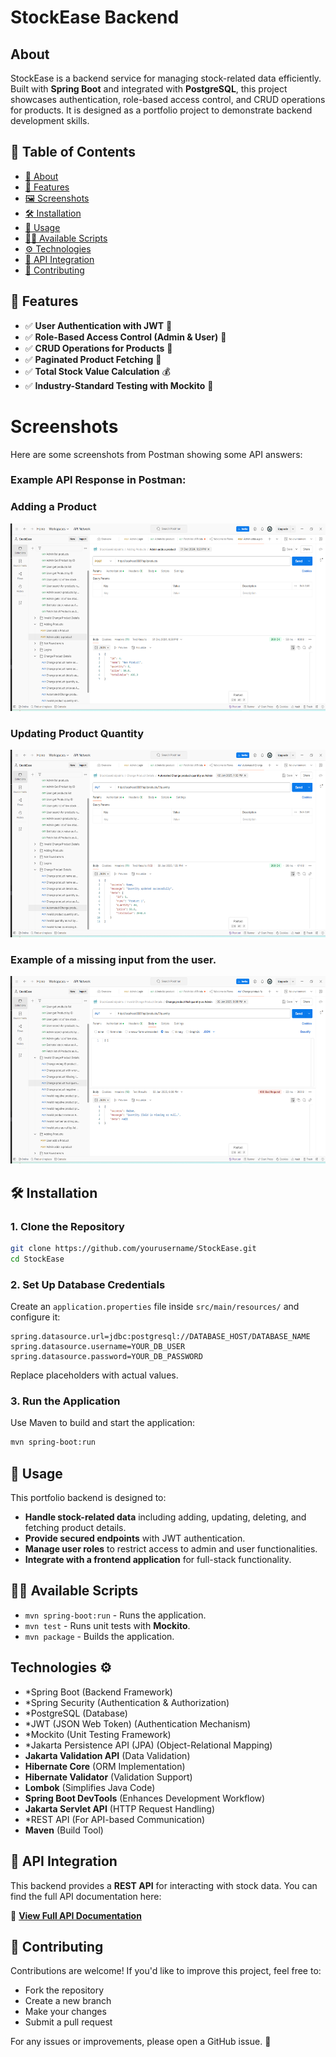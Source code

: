 # StockEase Backend

## About
StockEase is a backend service for managing stock-related data efficiently. Built with **Spring Boot** and integrated with **PostgreSQL**, this project showcases authentication, role-based access control, and CRUD operations for products. It is designed as a portfolio project to demonstrate backend development skills.

## 📖 Table of Contents
- [📌 About](#-about)
- [🚀 Features](#-features)
- [🖼️ Screenshots](#-screenshots)
- [🛠️ Installation](#-installation)
- [📌 Usage](#-usage)
- [🧑‍💻 Available Scripts](#-available-scripts)
- [⚙️ Technologies](#-technologies)
- [🔗 API Integration](#-api-integration)
- [🤝 Contributing](#-contributing)

## 🚀 Features
- ✅ **User Authentication with JWT** 🔑
- ✅ **Role-Based Access Control (Admin & User)** 👥
- ✅ **CRUD Operations for Products** 📝
- ✅ **Paginated Product Fetching** 📑
- ✅ **Total Stock Value Calculation** 💰
- ✅ **Industry-Standard Testing with Mockito** 🧪

# Screenshots
Here are some screenshots from Postman showing some API answers:

### Example API Response in Postman:

### Adding a Product
<img src="./src/assets/imgs/project-image.png" alt="Adding Product" width="600" height="300"/>

### Updating Product Quantity

<img src="./src/assets/imgs/updateQuantity.png" alt="Update Quantity" width="600" height="300"/>

### Example of a missing input from the user.

<img src="./src/assets/imgs/Missingquantity.png" alt="Missing quantity" width="600" height="300"/>

## 🛠️ Installation
### **1. Clone the Repository**
```bash
git clone https://github.com/yourusername/StockEase.git
cd StockEase
```

### **2. Set Up Database Credentials**
Create an `application.properties` file inside `src/main/resources/` and configure it:
```properties
spring.datasource.url=jdbc:postgresql://DATABASE_HOST/DATABASE_NAME
spring.datasource.username=YOUR_DB_USER
spring.datasource.password=YOUR_DB_PASSWORD
```
Replace placeholders with actual values.

### **3. Run the Application**
Use Maven to build and start the application:
```bash
mvn spring-boot:run
```

## 📌 Usage
This portfolio backend is designed to:
- **Handle stock-related data** including adding, updating, deleting, and fetching product details.
- **Provide secured endpoints** with JWT authentication.
- **Manage user roles** to restrict access to admin and user functionalities.
- **Integrate with a frontend application** for full-stack functionality.

## 🧑‍💻 Available Scripts
- `mvn spring-boot:run` - Runs the application.
- `mvn test` - Runs unit tests with **Mockito**.
- `mvn package` - Builds the application.

##  Technologies ⚙️
- *Spring Boot (Backend Framework)
- *Spring Security (Authentication & Authorization)
- *PostgreSQL (Database)
- *JWT (JSON Web Token) (Authentication Mechanism)
- *Mockito (Unit Testing Framework)
- *Jakarta Persistence API (JPA) (Object-Relational Mapping)
- **Jakarta Validation API** (Data Validation)
- **Hibernate Core** (ORM Implementation)
- **Hibernate Validator** (Validation Support)
- **Lombok** (Simplifies Java Code)
- **Spring Boot DevTools** (Enhances Development Workflow)
- **Jakarta Servlet API** (HTTP Request Handling)
- *REST API (For API-based Communication)
- **Maven** (Build Tool)

## 🔗 API Integration
This backend provides a **REST API** for interacting with stock data. You can find the full API documentation here:

📌 **[View Full API Documentation](src/main/docs/api.md)**

## 🤝 Contributing
Contributions are welcome! If you'd like to improve this project, feel free to:
- Fork the repository
- Create a new branch
- Make your changes
- Submit a pull request

For any issues or improvements, please open a GitHub issue. 🚀



